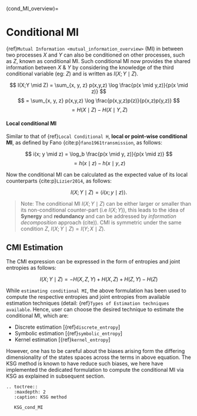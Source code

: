(cond_MI_overview)=
# Conditional MI
{ref}`Mutual Information <mutual_information_overview>` (MI) in between two processes $X$ and $Y$ can also be conditioned on other processes, such as $Z$, known as conditional MI. Such conditional MI now provides the shared information between  $X$ & $Y$ by considering the knowledge of the third conditional variable (eg: $Z$) and is written as $I(X;Y \mid Z)$.

$$
I(X;Y \mid Z) = \sum_{x, y, z} p(x,y,z) \log \frac{p(x \mid y,z)}{p(x \mid z)}
$$
$$
= \sum_{x, y, z} p(x,y,z) \log \frac{p(x,y,z)p(z)}{p(x,z)p(y,z)}
$$
$$
= H(X \mid Z) - H(X \mid Y,Z)
$$

#### Local conditional MI
Similar to that of {ref}`Local Conditional H`, **local or point-wise conditional MI**, as defined by Fano {cite:p}`fano1961transmission`, as follows:

$$
i(x; y \mid z) = \log_b \frac{p(x \mid y, z)}{p(x \mid z)}
$$
$$
= h(x \mid z) - h(x \mid y, z)
$$

Now the conditional MI can be calculated as the expected value of its local counterparts {cite:p}`Lizier2014`, as follows:

$$
I(X; Y \mid Z) = \langle i(x; y \mid z) \rangle.
$$

> Note:
> The conditional MI $I(X;Y \mid Z)$ can be either larger or smaller than its non-conditional counter-part (i.e $I(X;Y )$), this leads to the idea of **Synergy** and **redundancy** and can be addressed by _information decomposition_ approach (cite)).
> CMI is symmetric under the same condition $Z$, $I(X;Y \mid Z) =  I(Y;X \mid Z)$.

## CMI Estimation
The CMI expression can be expressed in the form of entropies and joint entropies as follows:

$$
I(X;Y \mid Z) = - H(X,Z,Y) + H(X,Z) + H(Z,Y) - H(Z)
$$

While `estimating conditional MI`, the above formulation has been used to compute the respective entropies and joint entropies from available estimation techniques (detail: {ref}`Types of Estimation techniques available`. Hence, user can choose the desired technique to estimate the conditional MI, which are:
- Discrete estimation [{ref}`discrete_entropy`]
- Symbolic estimation [{ref}`symbolic_entropy`]
- Kernel estimation [{ref}`kernel_entropy`]

However, one has to be careful about the biases arising form the differing dimensionality of the states spaces across the terms in above equation. The KSG method is known to have reduce such biases, we here have implemented the dedicated formulation to compute the conditional MI via KSG as explained in subsequent section.

```{eval-rst}
.. toctree::
   :maxdepth: 2
   :caption: KSG method

   KSG_cond_MI
```
